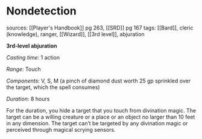 # Nondetection
sources: [[Player's Handbook]] pg 263, [[SRD]] pg 167
tags: [[Bard]], cleric (knowledge), ranger, [[Wizard]], [[3rd level]], abjuration

**3rd-level abjuration**

*Casting time*: 1 action

*Range*: Touch

*Components*: V, S, M (a pinch of diamond dust worth 25 gp sprinkled over the target, which the spell consumes)

*Duration*: 8 hours

For the duration, you hide a target that you touch from divination magic. The target can be a willing creature or a place or an object no larger than 10 feet in any dimension. The target can’t be targeted by any divination magic or perceived through magical scrying sensors.
